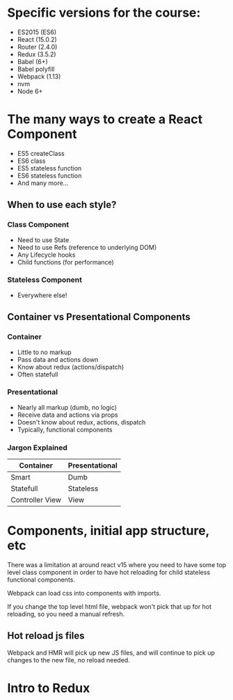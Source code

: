 # Specific versions for the course:

- ES2015 (ES6)
- React (15.0.2)
- Router (2.4.0)
- Redux (3.5.2)
- Babel (6+)
- Babel polyfill
- Webpack (1.13)
- nvm
- Node 6+

# The many ways to create a React Component

- ES5 createClass
- ES6 class
- ES5 stateless function
- ES6 stateless function
- And many more...

## When to use each style?

### Class Component

- Need to use State
- Need to use Refs (reference to underlying DOM)
- Any Lifecycle hooks
- Child functions (for performance)

### Stateless Component

- Everywhere else!

## Container vs Presentational Components

### Container

- Little to no markup
- Pass data and actions down
- Know about redux (actions/dispatch)
- Often statefull

### Presentational

- Nearly all markup (dumb, no logic)
- Receive data and actions via props
- Doesn't know about redux, actions, dispatch
- Typically, functional components

### Jargon Explained

| Container       | Presentational |
| --------------- | -------------- |
| Smart           | Dumb           |
| Statefull       | Stateless      |
| Controller View | View           |

# Components, initial app structure, etc

There was a limitation at around react v15 where you need to have
some top level class component in order to have hot reloading for
child stateless functional components.

Webpack can load css into components with imports.

If you change the top level html file, webpack won't pick
that up for hot reloading, so you need a manual refresh.

## Hot reload js files

Webpack and HMR will pick up new JS files, and will continue
to pick up changes to the new file, no reload needed.

# Intro to Redux
